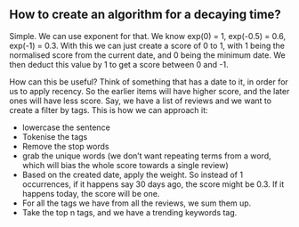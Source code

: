 ## How to create an algorithm for a decaying time?

Simple. We can use exponent for that.
We know exp(0) = 1, exp(-0.5) = 0.6, exp(-1) = 0.3. With this we can just create a score of 0 to 1, with 1 being the normalised score from the current date, and 0 being the minimum date. We then deduct this value by 1 to get a score between 0 and -1.

How can this be useful? Think of something that has a date to it, in order for us to apply recency. So the earlier items will have higher score, and the later ones will have less score.
Say, we have a list of reviews and we want to create a filter by tags. This is how we can approach it:

- lowercase the sentence
- Tokenise the tags
- Remove the stop words
- grab the unique words (we don’t want repeating terms from a word, which will bias the whole score towards a single review)
- Based on the created date, apply the weight. So instead of 1 occurrences, if it happens say 30 days ago, the score might be 0.3. If it happens today, the score will be one.
- For all the tags we have from all the reviews, we sum them up.
- Take the top n tags, and we have a trending keywords tag.
